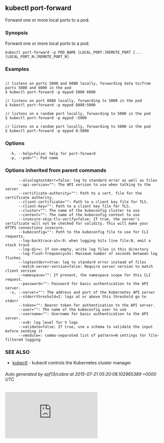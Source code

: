 <!-- BEGIN MUNGE: UNVERSIONED_WARNING -->


<!-- END MUNGE: UNVERSIONED_WARNING -->
## kubectl port-forward

Forward one or more local ports to a pod.

### Synopsis


Forward one or more local ports to a pod.

```
kubectl port-forward -p POD_NAME [LOCAL_PORT:]REMOTE_PORT [...[LOCAL_PORT_N:]REMOTE_PORT_N]
```

### Examples

```

// listens on ports 5000 and 6000 locally, forwarding data to/from ports 5000 and 6000 in the pod
$ kubectl port-forward -p mypod 5000 6000

// listens on port 8888 locally, forwarding to 5000 in the pod
$ kubectl port-forward -p mypod 8888:5000

// listens on a random port locally, forwarding to 5000 in the pod
$ kubectl port-forward -p mypod :5000

// listens on a random port locally, forwarding to 5000 in the pod
$ kubectl port-forward -p mypod 0:5000
```

### Options

```
  -h, --help=false: help for port-forward
  -p, --pod="": Pod name
```

### Options inherited from parent commands

```
      --alsologtostderr=false: log to standard error as well as files
      --api-version="": The API version to use when talking to the server
      --certificate-authority="": Path to a cert. file for the certificate authority.
      --client-certificate="": Path to a client key file for TLS.
      --client-key="": Path to a client key file for TLS.
      --cluster="": The name of the kubeconfig cluster to use
      --context="": The name of the kubeconfig context to use
      --insecure-skip-tls-verify=false: If true, the server's certificate will not be checked for validity. This will make your HTTPS connections insecure.
      --kubeconfig="": Path to the kubeconfig file to use for CLI requests.
      --log-backtrace-at=:0: when logging hits line file:N, emit a stack trace
      --log-dir=: If non-empty, write log files in this directory
      --log-flush-frequency=5s: Maximum number of seconds between log flushes
      --logtostderr=true: log to standard error instead of files
      --match-server-version=false: Require server version to match client version
      --namespace="": If present, the namespace scope for this CLI request.
      --password="": Password for basic authentication to the API server.
  -s, --server="": The address and port of the Kubernetes API server
      --stderrthreshold=2: logs at or above this threshold go to stderr
      --token="": Bearer token for authentication to the API server.
      --user="": The name of the kubeconfig user to use
      --username="": Username for basic authentication to the API server.
      --v=0: log level for V logs
      --validate=false: If true, use a schema to validate the input before sending it
      --vmodule=: comma-separated list of pattern=N settings for file-filtered logging
```

### SEE ALSO

* [kubectl](kubectl.md)	 - kubectl controls the Kubernetes cluster manager

###### Auto generated by spf13/cobra at 2015-07-21 05:20:08.102965389 +0000 UTC


<!-- BEGIN MUNGE: GENERATED_ANALYTICS -->
[![Analytics](https://kubernetes-site.appspot.com/UA-36037335-10/GitHub/docs/user-guide/kubectl/kubectl_port-forward.md?pixel)]()
<!-- END MUNGE: GENERATED_ANALYTICS -->


<!-- TAG IS_VERSIONED -->


